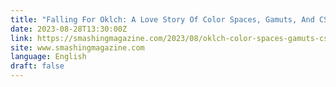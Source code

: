 ```yaml
---
title: "Falling For Oklch: A Love Story Of Color Spaces, Gamuts, And CSS"
date: 2023-08-28T13:30:00Z
link: https://smashingmagazine.com/2023/08/oklch-color-spaces-gamuts-css/?utm_medium=RSS&utm_source=news.12bit.vn
site: www.smashingmagazine.com
language: English
draft: false
---
```

